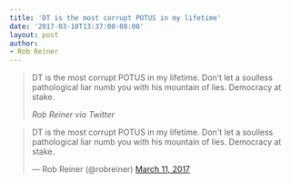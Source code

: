 ```yaml
---
title: 'DT is the most corrupt POTUS in my lifetime'
date: '2017-03-10T13:37:00-08:00'
layout: post
author:
- Rob Reiner
---
```


> DT is the most corrupt POTUS in my lifetime. Don’t let a soulless pathological liar numb you with his mountain of lies. Democracy at stake.
>
> <cite>Rob Reiner via Twitter</cite>

<blockquote class="twitter-tweet"><p lang="en" dir="ltr">DT is the most corrupt POTUS in my lifetime. Don&#39;t let a soulless pathological liar numb you with his mountain of lies. Democracy at stake.</p>&mdash; Rob Reiner (@robreiner) <a href="https://twitter.com/robreiner/status/840376454391115776?ref_src=twsrc%5Etfw">March 11, 2017</a></blockquote> <script async src="https://platform.twitter.com/widgets.js" charset="utf-8"></script>

